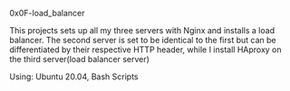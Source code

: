 0x0F-load_balancer

This projects sets up all my three servers with Nginx and installs a load balancer. The second server is set to be identical to the first but can be differentiated by their respective HTTP header, while I install HAproxy on the third server(load balancer server)

Using:
Ubuntu 20.04,
Bash Scripts
